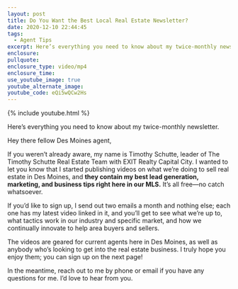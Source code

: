 ```yaml
---
layout: post
title: Do You Want the Best Local Real Estate Newsletter?
date: 2020-12-10 22:44:45
tags:
  - Agent Tips
excerpt: Here’s everything you need to know about my twice-monthly newsletter.
enclosure:
pullquote:
enclosure_type: video/mp4
enclosure_time:
use_youtube_image: true
youtube_alternate_image:
youtube_code: eQi5wQCw2Hs
---
```


{% include youtube.html %}

Here’s everything you need to know about my twice-monthly newsletter.

Hey there fellow Des Moines agent,&nbsp;

If you weren’t already aware, my name is Timothy Schutte, leader of The Timothy Schutte Real Estate Team with EXIT Realty Capital City. I wanted to let you know that I started publishing videos on what we’re doing to sell real estate in Des Moines, and **they contain my best lead generation, marketing, and business tips right here in our MLS.** It’s all free—no catch whatsoever.&nbsp;

If you’d like to sign up, I send out two emails a month and nothing else; each one has my latest video linked in it, and you’ll get to see what we’re up to, what tactics work in our industry and specific market, and how we continually innovate to help area buyers and sellers.&nbsp;

The videos are geared for current agents here in Des Moines, as well as anybody who’s looking to get into the real estate business. I truly hope you enjoy them; you can sign up on the next page\!

In the meantime, reach out to me by phone or email if you have any questions for me. I’d love to hear from you.
